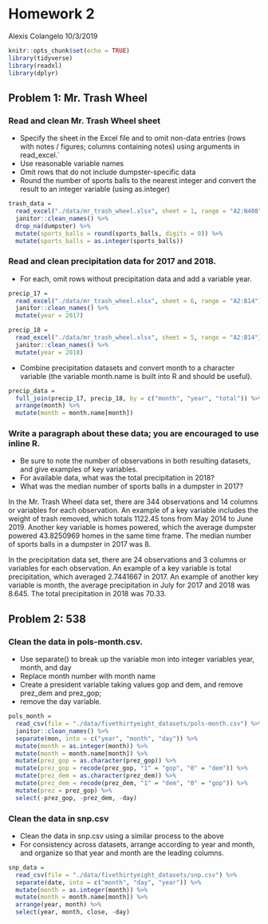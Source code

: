 Homework 2
================
Alexis Colangelo
10/3/2019

``` r
knitr::opts_chunk$set(echo = TRUE)
library(tidyverse)
library(readxl)
library(dplyr)
```

## Problem 1: Mr. Trash Wheel

### Read and clean Mr. Trash Wheel sheet

  - Specify the sheet in the Excel file and to omit non-data entries
    (rows with notes / figures; columns containing notes) using
    arguments in read\_excel.\`
  - Use reasonable variable names
  - Omit rows that do not include dumpster-specific data
  - Round the number of sports balls to the nearest integer and convert
    the result to an integer variable (using as.integer)

<!-- end list -->

``` r
trash_data =
  read_excel("./data/mr_trash_wheel.xlsx", sheet = 1, range = "A2:N408") %>%
  janitor::clean_names() %>%
  drop_na(dumpster) %>%
  mutate(sports_balls = round(sports_balls, digits = 0)) %>%
  mutate(sports_balls = as.integer(sports_balls))
```

### Read and clean precipitation data for 2017 and 2018.

  - For each, omit rows without precipitation data and add a variable
    year.

<!-- end list -->

``` r
precip_17 = 
  read_excel("./data/mr_trash_wheel.xlsx", sheet = 6, range = "A2:B14") %>%
  janitor::clean_names() %>%
  mutate(year = 2017)
```

``` r
precip_18 = 
  read_excel("./data/mr_trash_wheel.xlsx", sheet = 5, range = "A2:B14") %>%
  janitor::clean_names() %>%
  mutate(year = 2018)
```

  - Combine precipitation datasets and convert month to a character
    variable (the variable month.name is built into R and should be
    useful).

<!-- end list -->

``` r
precip_data =
  full_join(precip_17, precip_18, by = c("month", "year", "total")) %>%
  arrange(month) %>%
  mutate(month = month.name[month])
```

### Write a paragraph about these data; you are encouraged to use inline R.

  - Be sure to note the number of observations in both resulting
    datasets, and give examples of key variables.
  - For available data, what was the total precipitation in 2018?
  - What was the median number of sports balls in a dumpster in 2017?

In the Mr. Trash Wheel data set, there are 344 observations and 14
columns or variables for each observation. An example of a key variable
includes the weight of trash removed, which totals 1122.45 tons from May
2014 to June 2019. Another key variable is homes powered, which the
average dumpster powered 43.8250969 homes in the same time frame. The
median number of sports balls in a dumpster in 2017 was 8.

In the precipitation data set, there are 24 observations and 3 columns
or variables for each observation. An example of a key variable is total
precipitation, which averaged 2.7441667 in 2017. An example of another
key variable is month, the average precipitation in July for 2017 and
2018 was 8.645. The total precipitation in 2018 was 70.33.

## Problem 2: 538

### Clean the data in pols-month.csv.

  - Use separate() to break up the variable mon into integer variables
    year, month, and day
  - Replace month number with month name
  - Create a president variable taking values gop and dem, and remove
    prez\_dem and prez\_gop;
  - remove the day variable.

<!-- end list -->

``` r
pols_month =
  read_csv(file = "./data/fivethirtyeight_datasets/pols-month.csv") %>%
  janitor::clean_names() %>%
  separate(mon, into = c("year", "month", "day")) %>%
  mutate(month = as.integer(month)) %>%
  mutate(month = month.name[month]) %>%
  mutate(prez_gop = as.character(prez_gop)) %>%
  mutate(prez_gop = recode(prez_gop, "1" = "gop", "0" = "dem")) %>%
  mutate(prez_dem = as.character(prez_dem)) %>%
  mutate(prez_dem = recode(prez_dem, "1" = "dem", "0" = "gop")) %>%
  mutate(prez = prez_gop) %>%
  select(-prez_gop, -prez_dem, -day)
```

### Clean the data in snp.csv

  - Clean the data in snp.csv using a similar process to the above
  - For consistency across datasets, arrange according to year and
    month, and organize so that year and month are the leading columns.

<!-- end list -->

``` r
snp_data =
  read_csv(file = "./data/fivethirtyeight_datasets/snp.csv") %>%
  separate(date, into = c("month", "day", "year")) %>%
  mutate(month = as.integer(month)) %>%
  mutate(month = month.name[month]) %>%
  arrange(year, month) %>%
  select(year, month, close, -day)
```
